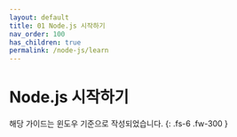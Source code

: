```yaml
---
layout: default
title: 01 Node.js 시작하기
nav_order: 100
has_children: true
permalink: /node-js/learn
---
```


# Node.js 시작하기

해당 가이드는 윈도우 기준으로 작성되었습니다.
{: .fs-6 .fw-300 }
